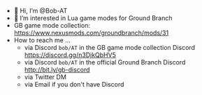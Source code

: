 - 👋 Hi, I’m @Bob-AT
- 👀 I’m interested in Lua game modes for Ground Branch
- GB game mode collection: <https://www.nexusmods.com/groundbranch/mods/31>
- How to reach me ... 
  - via Discord `bob/AT` in the GB game mode collection Discord <https://discord.gg/n3DjkQbHV5>
  - via Discord `bob/AT` in the official Ground Branch Discord <http://bit.ly/gb-discord>
  - via Twitter DM
  - via Email if you don't have Discord

<!---
Bob-AT/Bob-AT is a ✨ special ✨ repository because its `README.md` (this file) appears on your GitHub profile.
You can click the Preview link to take a look at your changes.
--->
